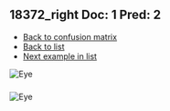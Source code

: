## 18372_right Doc: 1 Pred: 2
- [Back to confusion matrix](https://github.com/juliandewit/kaggle_retinopathy/blob/master/matrix.md)
- [Back to list](https://github.com/juliandewit/kaggle_retinopathy/blob/master/lists/12/list.md)
- [Next example in list](https://github.com/juliandewit/kaggle_retinopathy/blob/master/lists/12/18/18392_right.md)

![Eye](https://retinopaty.blob.core.windows.net/size1024/18372_right_1.jpeg)

### 

![Eye]()
